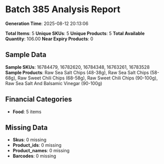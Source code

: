 # Batch 385 Analysis Report

**Generation Time**: 2025-08-12 20:13:06

**Total Items**: 5
**Unique SKUs**: 5
**Unique Products**: 5
**Total Available Quantity**: 106.00
**Near Expiry Products**: 0

## Sample Data
**Sample SKUs**: 16784479, 16782620, 16784348, 16763261, 16783528
**Sample Products**: Raw Sea Salt Chips (48-38g), Raw Sea Salt Chips (58-68g), Raw Sweet Chili Chips (68-58g), Raw Sweet Chili Chips (90-100g), Raw Sea Salt And Balsamic Vinegar (90-100g)

## Financial Categories
- **Food**: 5 items

## Missing Data
- **Skus**: 0 missing
- **Product_ids**: 0 missing
- **Product_names**: 0 missing
- **Barcodes**: 0 missing

